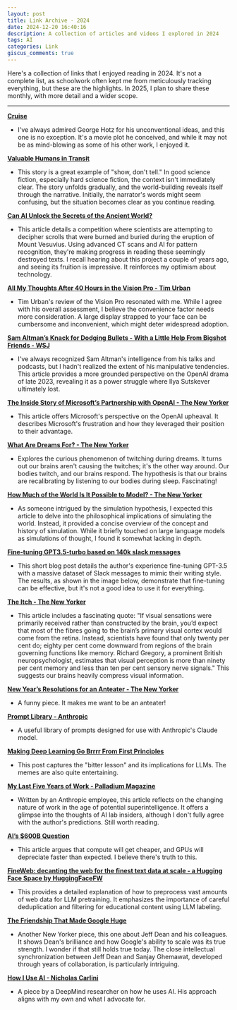 ```yaml
---
layout: post
title: Link Archive - 2024
date: 2024-12-20 16:40:16
description: A collection of articles and videos I explored in 2024
tags: AI
categories: Link
giscus_comments: true
---
```


Here's a collection of links that I enjoyed reading in 2024. It's not a complete list, as schoolwork often kept me from meticulously tracking everything, but these are the highlights. In 2025, I plan to share these monthly, with more detail and a wider scope.

---

**[Cruise](https://geohot.github.io//blog/jekyll/update/2024/01/30/cruise.html)**

*   I've always admired George Hotz for his unconventional ideas, and this one is no exception. It's a movie plot he conceived, and while it may not be as mind-blowing as some of his other work, I enjoyed it.

**[Valuable Humans in Transit](https://qntm.org/transi)**

*   This story is a great example of "show, don't tell." In good science fiction, especially hard science fiction, the context isn't immediately clear. The story unfolds gradually, and the world-building reveals itself through the narrative. Initially, the narrator's words might seem confusing, but the situation becomes clear as you continue reading.

**[Can AI Unlock the Secrets of the Ancient World?](https://www.bloomberg.com/features/2024-ai-unlock-ancient-world-secrets/)**

*   This article details a competition where scientists are attempting to decipher scrolls that were burned and buried during the eruption of Mount Vesuvius. Using advanced CT scans and AI for pattern recognition, they're making progress in reading these seemingly destroyed texts. I recall hearing about this project a couple of years ago, and seeing its fruition is impressive. It reinforces my optimism about technology.

**[All My Thoughts After 40 Hours in the Vision Pro - Tim Urban](https://waitbutwhy.com/2024/02/vision-pro.html)**

*   Tim Urban's review of the Vision Pro resonated with me. While I agree with his overall assessment, I believe the convenience factor needs more consideration. A large display strapped to your face can be cumbersome and inconvenient, which might deter widespread adoption.

**[Sam Altman’s Knack for Dodging Bullets - With a Little Help From Bigshot Friends - WSJ](https://www.wsj.com/tech/ai/sam-altman-openai-protected-by-silicon-valley-friends-f3efcf68)**

*   I've always recognized Sam Altman's intelligence from his talks and podcasts, but I hadn't realized the extent of his manipulative tendencies. This article provides a more grounded perspective on the OpenAI drama of late 2023, revealing it as a power struggle where Ilya Sutskever ultimately lost.

**[The Inside Story of Microsoft’s Partnership with OpenAI - The New Yorker](https://www.newyorker.com/magazine/2023/12/11/the-inside-story-of-microsofts-partnership-with-openai)**

*   This article offers Microsoft's perspective on the OpenAI upheaval. It describes Microsoft's frustration and how they leveraged their position to their advantage.

**[What Are Dreams For? - The New Yorker](https://www.newyorker.com/science/elements/what-are-dreams-for)**

*   Explores the curious phenomenon of twitching during dreams. It turns out our brains aren't causing the twitches; it's the other way around. Our bodies twitch, and our brains respond. The hypothesis is that our brains are recalibrating by listening to our bodies during sleep. Fascinating!

**[How Much of the World Is It Possible to Model? - The New Yorker](https://www.newyorker.com/culture/annals-of-inquiry/how-much-of-the-world-is-it-possible-to-model)**

*   As someone intrigued by the simulation hypothesis, I expected this article to delve into the philosophical implications of simulating the world. Instead, it provided a concise overview of the concept and history of simulation. While it briefly touched on large language models as simulations of thought, I found it somewhat lacking in depth.

**[Fine-tuning GPT3.5-turbo based on 140k slack messages](https://rosslazer.com/posts/fine-tuning/)**

*   This short blog post details the author's experience fine-tuning GPT-3.5 with a massive dataset of Slack messages to mimic their writing style. The results, as shown in the image below, demonstrate that fine-tuning can be effective, but it's not a good idea to use it for everything.

**[The Itch - The New Yorker](https://www.newyorker.com/magazine/2008/06/30/the-itch)**

*   This article includes a fascinating quote: "If visual sensations were primarily received rather than constructed by the brain, you’d expect that most of the fibres going to the brain’s primary visual cortex would come from the retina. Instead, scientists have found that only twenty per cent do; eighty per cent come downward from regions of the brain governing functions like memory. Richard Gregory, a prominent British neuropsychologist, estimates that visual perception is more than ninety per cent memory and less than ten per cent sensory nerve signals." This suggests our brains heavily compress visual information.

**[New Year’s Resolutions for an Anteater - The New Yorker](https://www.newyorker.com/humor/daily-shouts/new-years-resolutions-for-an-anteater)**

*   A funny piece. It makes me want to be an anteater!

**[Prompt Library - Anthropic](https://docs.anthropic.com/claude/prompt-library)**

*   A useful library of prompts designed for use with Anthropic's Claude model.

**[Making Deep Learning Go Brrrr From First Principles](https://horace.io/brrr_intro.html)**

*   This post captures the "bitter lesson" and its implications for LLMs. The memes are also quite entertaining.

**[My Last Five Years of Work - Palladium Magazine](https://www.palladiummag.com/2024/05/17/my-last-five-years-of-work/)**

*   Written by an Anthropic employee, this article reflects on the changing nature of work in the age of potential superintelligence. It offers a glimpse into the thoughts of AI lab insiders, although I don't fully agree with the author's predictions. Still worth reading.

**[AI’s $600B Question](https://www.sequoiacap.com/article/ais-600b-question/)**

*   This article argues that compute will get cheaper, and GPUs will depreciate faster than expected. I believe there's truth to this.

**[FineWeb: decanting the web for the finest text data at scale - a Hugging Face Space by HuggingFaceFW](https://huggingface.co/spaces/HuggingFaceFW/blogpost-fineweb-v1)**

*   This provides a detailed explanation of how to preprocess vast amounts of web data for LLM pretraining. It emphasizes the importance of careful deduplication and filtering for educational content using LLM labeling.

**[The Friendship That Made Google Huge](https://www.newyorker.com/magazine/2018/12/10/the-friendship-that-made-google-huge)**

*   Another New Yorker piece, this one about Jeff Dean and his colleagues. It shows Dean's brilliance and how Google's ability to scale was its true strength. I wonder if that still holds true today. The close intellectual synchronization between Jeff Dean and Sanjay Ghemawat, developed through years of collaboration, is particularly intriguing.

**[How I Use AI - Nicholas Carlini](https://nicholas.carlini.com/writing/2024/how-i-use-ai.html#background)**

*   A piece by a DeepMind researcher on how he uses AI. His approach aligns with my own and what I advocate for.
